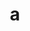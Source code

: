 ---
layout: cake
title:  a
type: cake
comic: cake_27.png
name: Jimmy Stewart & Moonbeams
hovertext: heh heh
next: 28
prev: 26
---